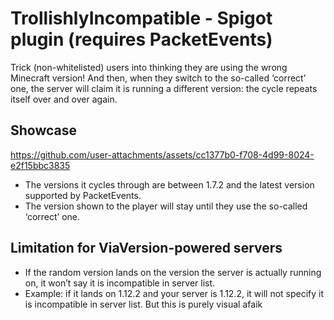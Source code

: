 # TrollishlyIncompatible - Spigot plugin (requires PacketEvents)
Trick (non-whitelisted) users into thinking they are using the wrong Minecraft version!
And then, when they switch to the so-called ‘correct’ one, the server will claim it is running a different version: the cycle repeats itself over and over again.
## Showcase
https://github.com/user-attachments/assets/cc1377b0-f708-4d99-8024-e2f15bbc3835
- The versions it cycles through are between 1.7.2 and the latest version supported by PacketEvents.
- The version shown to the player will stay until they use the so-called ‘correct’ one.
## Limitation for ViaVersion-powered servers
- If the random version lands on the version the server is actually running on, it won’t say it is incompatible in server list.
- Example: if it lands on 1.12.2 and your server is 1.12.2, it will not specify it is incompatible in server list. But this is purely visual afaik
